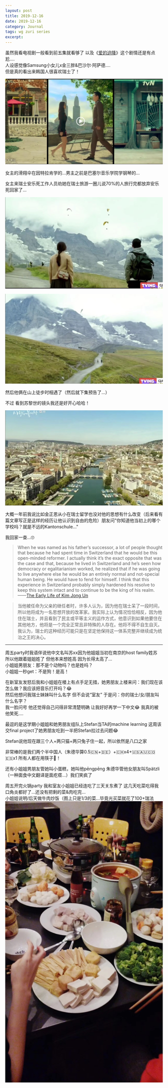 ```yaml
---
layout: post
title: 2019-12-16
date: 2019-12-16
category: Journal
tags: wg zuri series
excerpt:
---
```


虽然我看电视剧一般看到前五集就看够了 以及《[爱的迫降](https://www.imdb.com/title/tt10850932/?ref_=nv_sr_srsg_0)》这个剧情还是有点尬….  
人设感觉像Samsung小女儿x金三胖&巴沙尔·阿萨德….  
但是真的看出来韩国人很喜欢瑞士了！

![](/img/img_0361.jpg)

女主的滑翔伞在因特拉肯学的…男主之前是巴塞尔音乐学院学钢琴的…

女主来瑞士安乐死工作人员劝她在瑞士旅游一圈儿说70%的人旅行完都放弃安乐死回家了…

![](/img/img_0363.jpg)
  
![](/img/img_0364.jpg)

然后他俩在山上徒步时相遇了（然后就下集预告了…）

不过 看到苏黎世的镜头我还是好开心哈哈！

![](/img/img_0362.jpg)

大概一年前我说比如金正恩从小在瑞士留学也没对他的思想有什么改变（后来看有篇文章写正是这样的经历让他认识到自由的危险）朋友问"你知道他当初上的哪个学校吗？就是不远的Kantonschule…"

我回家一查...🙄
  
> When he was named as his father’s successor, a lot of people thought that because he had spent time in Switzerland that he would be this open-minded reformer. I actually think it’s the exact opposite that was the case and that, because he lived in Switzerland and he’s seen how democracy or egalitarianism worked, he realized that if he was going to live anywhere else he would be an entirely normal and not-special human being. He would have to fend for himself. I think that this experience in Switzerland probably simply hardened his resolve to keep this system intact and to continue to be the king of his realm.
——[The Early Life of Kim Jong Un](https://www.newyorker.com/news/q-and-a/the-early-life-of-kim-jong-un)

> 当他被任命为父亲的继任者时，许多人认为，因为他在瑞士呆了一段时间，所以他将成为一名思想开放的改革家。我实际上认为情况恰恰相反，因为他住在瑞士，并且看到了民主或平等主义的运作方式，他意识到如果他要住在其他地方，他将是一个完全正常且非特殊的人存在。他将不得不自生自灭。我认为，瑞士的这种经历可能只是在坚定他保持这一体系完整并继续成为统治之王的决心。

---
周五party时我语伴说他中文名叫苏xx因为他姐姐当初在南京的host family姓苏 所以他跟着姐姐姓了 但他本来想姓高 因为长得太高了…  
小姐姐男朋友：那不是个动物吗？也是姓吗？  
小姐姐一秒get：不是狗！是高！  

在新室友发怒后我和小姐姐在楼上有点手足无措，她男朋友上楼来问：我们现在该怎么做？我应该把音乐打开吗？😂  
然后他想问我瑞士妹妹叫什么名字 但不会说“室友” 于是问：你的瑞士/女/朋友叫什么名字？  
我一脸问号 他还觉得自己问得非常清楚明确 让我好好再学一下中文😂 我真的被他笑死….

最逗的是这学期小姐姐和她男朋友组队上Stefan当TA的machine learning 这周该交final project了她男朋友吃到一半把Stefan拉过去问题😂
  
Stefan说他现在跟三个人+两只猫+两只兔子住一起，所以依然是八口之家
  
非常棒的是我们两个半中国人（朱德华算0.5🇨🇳+🇩🇪）+🇨🇭x4+🇺🇸🇦🇺🇨🇴🇪🇸x1 所有人都在用筷子🥢！
  
还有小姐姐男朋友管她叫小蛋糕，她叫他pēngpēng 朱德华管他女朋友叫Spätzli（一种面食中文翻译是面疙瘩…）我们笑疯了

周五开完火锅party 我和室友小姐姐已经连吃了三天关东煮了
这几天吃菜吃得我口角炎都好了…还没有把剩的菜&肉吃完…  
小姐姐说明/后天做牛肉炒饭（图上只是1/3的菜…毕竟光买菜就花了100+瑞法
![](/img/img_0373.jpg)